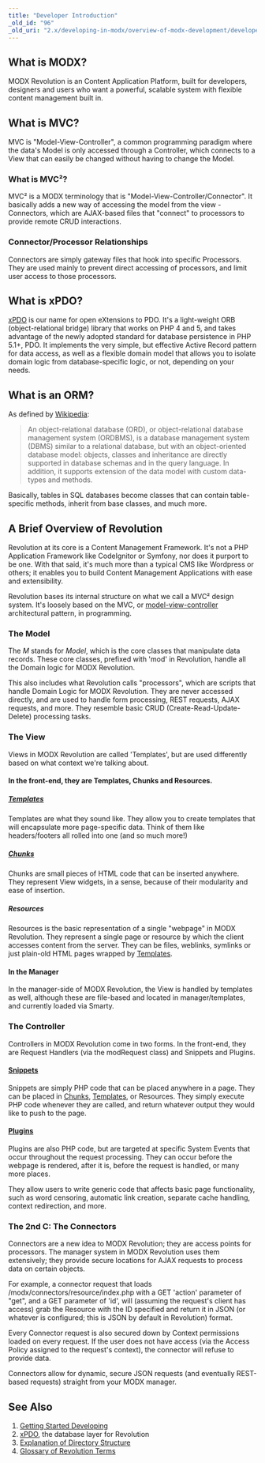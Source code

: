 ```yaml
---
title: "Developer Introduction"
_old_id: "96"
_old_uri: "2.x/developing-in-modx/overview-of-modx-development/developer-introduction"
---
```


## What is MODX?

MODX Revolution is an Content Application Platform, built for developers, designers and users who want a powerful, scalable system with flexible content management built in.

## What is MVC?

MVC is "Model-View-Controller", a common programming paradigm where the data's Model is only accessed through a Controller, which connects to a View that can easily be changed without having to change the Model.

### What is MVC²?

MVC² is a MODX terminology that is "Model-View-Controller/Connector". It basically adds a new way of accessing the model from the view - Connectors, which are AJAX-based files that "connect" to processors to provide remote CRUD interactions.

### Connector/Processor Relationships

Connectors are simply gateway files that hook into specific Processors. They are used mainly to prevent direct accessing of processors, and limit user access to those processors.

## What is xPDO?

[xPDO](/display/xPDO20/Home "Home") is our name for open eXtensions to PDO. It's a light-weight ORB (object-relational bridge) library that works on PHP 4 and 5, and takes advantage of the newly adopted standard for database persistence in PHP 5.1+, PDO. It implements the very simple, but effective Active Record pattern for data access, as well as a flexible domain model that allows you to isolate domain logic from database-specific logic, or not, depending on your needs.

## What is an ORM?

As defined by [Wikipedia](http://www.wikipedia.org/wiki/Object-relational_model):

> An object-relational database (ORD), or object-relational database management system (ORDBMS), is a database management system (DBMS) similar to a relational database, but with an object-oriented database model: objects, classes and inheritance are directly supported in database schemas and in the query language. In addition, it supports extension of the data model with custom data-types and methods.

Basically, tables in SQL databases become classes that can contain table-specific methods, inherit from base classes, and much more.

## A Brief Overview of Revolution

Revolution at its core is a Content Management Framework. It's not a PHP Application Framework like CodeIgnitor or Symfony, nor does it purport to be one. With that said, it's much more than a typical CMS like Wordpress or others; it enables you to build Content Management Applications with ease and extensibility.

Revolution bases its internal structure on what we call a MVC² design system. It's loosely based on the MVC, or [model-view-controller](http://en.wikipedia.org/wiki/Model-view-controller) architectural pattern, in programming.

### The Model

The _M_ stands for _Model_, which is the core classes that manipulate data records. These core classes, prefixed with 'mod' in Revolution, handle all the Domain logic for MODX Revolution.

This also includes what Revolution calls "processors", which are scripts that handle Domain Logic for MODX Revolution. They are never accessed directly, and are used to handle form processing, REST requests, AJAX requests, and more. They resemble basic CRUD (Create-Read-Update-Delete) processing tasks.

### The View

Views in MODX Revolution are called 'Templates', but are used differently based on what context we're talking about.

#### In the front-end, they are Templates, Chunks and Resources.

##### [Templates](building-sites/elements/templates "Templates")

Templates are what they sound like. They allow you to create templates that will encapsulate more page-specific data. Think of them like headers/footers all rolled into one (and so much more!)

##### [Chunks](building-sites/elements/chunks "Chunks")

Chunks are small pieces of HTML code that can be inserted anywhere. They represent View widgets, in a sense, because of their modularity and ease of insertion.

##### Resources

Resources is the basic representation of a single "webpage" in MODX Revolution. They represent a single page or resource by which the client accesses content from the server. They can be files, weblinks, symlinks or just plain-old HTML pages wrapped by [Templates](building-sites/elements/templates "Templates").

#### In the Manager

In the manager-side of MODX Revolution, the View is handled by templates as well, although these are file-based and located in manager/templates, and currently loaded via Smarty.

### The Controller

Controllers in MODX Revolution come in two forms. In the front-end, they are Request Handlers (via the modRequest class) and Snippets and Plugins.

#### [Snippets](extending-modx/snippets "Snippets")

Snippets are simply PHP code that can be placed anywhere in a page. They can be placed in [Chunks](building-sites/elements/chunks "Chunks"), [Templates](building-sites/elements/templates "Templates"), or Resources. They simply execute PHP code whenever they are called, and return whatever output they would like to push to the page.

#### [Plugins](extending-modx/plugins "Plugins")

Plugins are also PHP code, but are targeted at specific System Events that occur throughout the request processing. They can occur before the webpage is rendered, after it is, before the request is handled, or many more places.

They allow users to write generic code that affects basic page functionality, such as word censoring, automatic link creation, separate cache handling, context redirection, and more.

### The 2nd C: The Connectors

Connectors are a new idea to MODX Revolution; they are access points for processors. The manager system in MODX Revolution uses them extensively; they provide secure locations for AJAX requests to process data on certain objects.

For example, a connector request that loads /modx/connectors/resource/index.php with a GET 'action' parameter of "get", and a GET parameter of 'id', will (assuming the request's client has access) grab the Resource with the ID specified and return it in JSON (or whatever is configured; this is JSON by default in Revolution) format.

Every Connector request is also secured down by Context permissions loaded on every request. If the user does not have access (via the Access Policy assigned to the request's context), the connector will refuse to provide data.

Connectors allow for dynamic, secure JSON requests (and eventually REST-based requests) straight from your MODX manager.

## See Also

1. [Getting Started Developing](extending-modx/getting-started)
2. [xPDO](extending-modx/xpdo), the database layer for Revolution
3. [Explanation of Directory Structure](getting-started/directory-structure "Explanation of Directory Structure")
4. [Glossary of Revolution Terms](getting-started/glossary "Glossary of Revolution Terms")